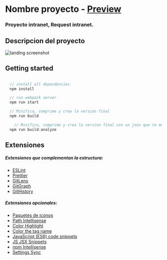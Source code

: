 # Nombre proyecto - [Preview]()

### Proyecto intranet, Request intranet.

## Descripcion del proyecto

![landing screenshot]('/screenshots/)

## Getting started

```js

  // install all dependencies
  npm install

  // run webpack server
  npm run start

  // Minifica, comprime y crea la version final
  npm run build

	// Minifica, comprime y crea la version final con un json que te muestra el peso de los archivos
  npm run build:analyze
```

## Extensiones

##### Extensiones que complementan la estructura:

- [ESLint](https://marketplace.visualstudio.com/items?itemName=dbaeumer.vscode-eslint)
- [Prettier](https://marketplace.visualstudio.com/items?itemName=esbenp.prettier-vscode)
- [GitLens](https://marketplace.visualstudio.com/items?itemName=eamodio.gitlens)
- [GitGraph](https://marketplace.visualstudio.com/items?itemName=mhutchie.git-graph)
- [GitHistory](https://marketplace.visualstudio.com/items?itemName=donjayamanne.githistory)

##### Extensiones opcionales:

- [Paquetes de iconos](https://marketplace.visualstudio.com/items?itemName=PKief.material-icon-theme)
- [Path Intellisense](https://marketplace.visualstudio.com/items?itemName=christian-kohler.path-intellisense)
- [Color Highlight](https://marketplace.visualstudio.com/items?itemName=naumovs.color-highlight)
- [Color the tag name](https://marketplace.visualstudio.com/items?itemName=jzmstrjp.color-the-tag-name)
- [JavaScript (ES6) code snippets](https://marketplace.visualstudio.com/items?itemName=xabikos.JavaScriptSnippets)
- [JS JSX Snippets](https://marketplace.visualstudio.com/items?itemName=skyran.js-jsx-snippets)
- [npm Intellisense](https://marketplace.visualstudio.com/items?itemName=christian-kohler.npm-intellisense)
- [Settings Sync](https://marketplace.visualstudio.com/items?itemName=Shan.code-settings-sync)
